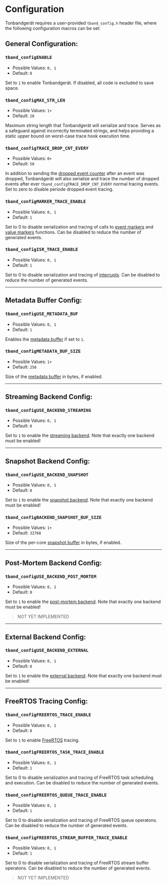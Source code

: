 # Configuration

Tonbandgerät requires a user-provided `tband_config.h` header file, where the following configuration
macros can be set:

## General Configuration:

### `tband_configENABLE`
- Possible Values: `0, 1`
- Default: `0`

Set to `1` to enable Tonbandgerät. If disabled, all code is excluded to save space.

### `tband_configMAX_STR_LEN`
- Possible Values: `1+`
- Default: `20`

Maximum string length that Tonbandgerät will serialize and trace. Serves as a safeguard
against incorrectly terminated strings, and helps providing a static upper bound on
worst-case trace hook execution time.

### `tband_configTRACE_DROP_CNT_EVERY`
- Possible Values: `0+`
- Default: `50`

In addition to sending the [dropped event counter](./dropped_evts.md) after an event was
dropped, Tonbandgerät will also serialize and trace the number of dropped events after ever
`tband_configTRACE_DROP_CNT_EVERY` normal tracing events. Set to zero to disable periode
dropped event tracing.

### `tband_configMARKER_TRACE_ENABLE`
- Possible Values: `0, 1`
- Default: `1`

Set to 0 to disable serialization and tracing of calls to [event markers](./evtmarkers.md) and [value markers](./valmarkers.md) functions.
Can be disabled to reduce the number of generated events.

### `tband_configISR_TRACE_ENABLE`
- Possible Values: `0, 1`
- Default: `1`

Set to 0 to disable serialization and tracing of [interrupts](./interrupts.md). Can be disabled to reduce the number of generated events.

---
## Metadata Buffer Config:


### `tband_configUSE_METADATA_BUF`
- Possible Values: `0, 1`
- Default: `1`

Enables the [metadata buffer](./metadata_buf.md) if set to `1`.

### `tband_configMETADATA_BUF_SIZE`
- Possible Values: `1+`
- Default: `256`

Size of the [metadata buffer](./metadata_buf.md) in bytes, if enabled.

---
## Streaming Backend Config:


### `tband_configUSE_BACKEND_STREAMING`
- Possible Values: `0, 1`
- Default: `0`

Set to `1` to enable the [streaming backend](./streaming.md). Note that exactly one backend must be
enabled!

---
## Snapshot Backend Config:

### `tband_configUSE_BACKEND_SNAPSHOT`
- Possible Values: `0, 1`
- Default: `0`

Set to `1` to enable the [snapshot backend](./snapshot.md). Note that exactly one backend must be
enabled!

### `tband_configBACKEND_SNAPSHOT_BUF_SIZE`
- Possible Values: `1+`
- Default: `32768`

Size of the per-core [snapshot buffer](./snapshot.md) in bytes, if enabled.

---
## Post-Mortem Backend Config:

### `tband_configUSE_BACKEND_POST_MORTEM`
- Possible Values: `0, 1`
- Default: `0`


Set to `1` to enable the [post-mortem backend](./postmortem.md). Note that exactly one backend must be
enabled!

> NOT YET IMPLEMENTED

---
## External Backend Config:

### `tband_configUSE_BACKEND_EXTERNAL`
- Possible Values: `0, 1`
- Default: `0`


Set to `1` to enable the [external backend](./external_backend.md). Note that exactly one backend must be
enabled!

---
## FreeRTOS Tracing Config:

### `tband_configFREERTOS_TRACE_ENABLE`
- Possible Values: `0, 1`
- Default: `0`

Set to `1` to enable [FreeRTOS](./freertos.md) tracing.

### `tband_configFREERTOS_TASK_TRACE_ENABLE`
- Possible Values: `0, 1`
- Default: `1`

Set to 0 to disable serialization and tracing of FreeRTOS task scheduling and execution.
Can be disabled to reduce the number of generated events.

### `tband_configFREERTOS_QUEUE_TRACE_ENABLE`
- Possible Values: `0, 1`
- Default: `1`

Set to 0 to disable serialization and tracing of FreeRTOS queue operatons.
Can be disabled to reduce the number of generated events.

### `tband_configFREERTOS_STREAM_BUFFER_TRACE_ENABLE`
- Possible Values: `0, 1`
- Default: `1`

Set to 0 to disable serialization and tracing of FreeRTOS stream buffer operatons.
Can be disabled to reduce the number of generated events.

> NOT YET IMPLEMENTED
